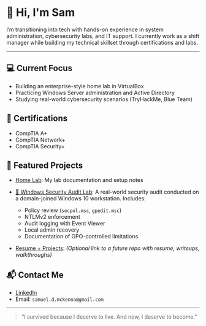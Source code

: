 # 👋 Hi, I'm Sam 

I’m transitioning into tech with hands-on experience in system administration, cybersecurity labs, and IT support. I currently work as a shift manager while building my technical skillset through certifications and labs.

---

## 💻 Current Focus
- Building an enterprise-style home lab in VirtualBox
- Practicing Windows Server administration and Active Directory
- Studying real-world cybersecurity scenarios (TryHackMe, Blue Team)

## 📜 Certifications
- CompTIA A+
- CompTIA Network+
- CompTIA Security+

## 📂 Featured Projects
- [Home Lab](https://github.com/S-McKenna/home-lab): My lab documentation and setup notes
- [🔐 Windows Security Audit Lab](https://github.com/S-McKenna/home-lab/tree/main/windows-security-audit): 
  A real-world security audit conducted on a domain-joined Windows 10 workstation. Includes:
  - Policy review (`secpol.msc`, `gpedit.msc`)
  - NTLMv2 enforcement
  - Audit logging with Event Viewer
  - Local admin recovery
  - Documentation of GPO-controlled limitations

- [Resume + Projects](#): *(Optional link to a future repo with resume, writeups, walkthroughs)*

## 📬 Contact Me
- [LinkedIn](https://linkedin.com/in/your-link-here)
- Email: `samuel.d.mckenna@gmail.com`

---

> “I survived because I deserve to live. And now, I deserve to become.”
